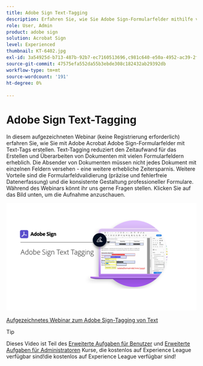 ```yaml
---
title: Adobe Sign Text-Tagging
description: Erfahren Sie, wie Sie Adobe Sign-Formularfelder mithilfe von Text-Tags in Adobe Acrobat erstellen.
role: User, Admin
product: adobe sign
solution: Acrobat Sign
level: Experienced
thumbnail: KT-6402.jpg
exl-id: 3a54925d-b713-487b-92b7-ec7160513696,c981c640-e50a-4952-ac39-2f90d6d0cf08
source-git-commit: 47575efa552da55b3ebde308c182432ab29392db
workflow-type: tm+mt
source-wordcount: '191'
ht-degree: 0%

---
```


# Adobe Sign Text-Tagging

In diesem aufgezeichneten Webinar (keine Registrierung erforderlich) erfahren Sie, wie Sie mit Adobe Acrobat Adobe Sign-Formularfelder mit Text-Tags erstellen. Text-Tagging reduziert den Zeitaufwand für das Erstellen und Überarbeiten von Dokumenten mit vielen Formularfeldern erheblich. Die Absender von Dokumenten müssen nicht jedes Dokument mit einzelnen Feldern versehen - eine weitere erhebliche Zeitersparnis. Weitere Vorteile sind die Formularfeldvalidierung (präzise und fehlerfreie Datenerfassung) und die konsistente Gestaltung professioneller Formulare. Während des Webinars könnt ihr uns gerne Fragen stellen. Klicken Sie auf das Bild unten, um die Aufnahme anzuschauen.

[![Session ansehen](../assets/Text-Tagging.png)](https://event.on24.com/wcc/r/2338276/415BE4603F60A61A546C0A91528B444F)

[Aufgezeichnetes Webinar zum Adobe Sign-Tagging von Text](https://event.on24.com/wcc/r/2338276/415BE4603F60A61A546C0A91528B444F)

>[!TIP]
>
>Dieses Video ist Teil des [Erweiterte Aufgaben für Benutzer](https://experienceleague.adobe.com/?recommended=Sign-U-1-2020.3) und [Erweiterte Aufgaben für Administratoren](https://experienceleague.adobe.com/?recommended=Sign-A-1-2020.1) Kurse, die kostenlos auf Experience League verfügbar sind!die kostenlos auf Experience League verfügbar sind!
